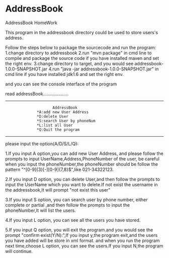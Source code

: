 AddressBook
============



AddressBook  HomeWork

This program in the addressbook directory could be used to store users's address.

Follow the steps below to package the sourcecode and run the program:
1.change directory to addressbook
2.run "mvn package" in cmd line to compile and package the source code if you have installed maven and set the right env.
3.change directory to target, and you would see addressbook-1.0.0-SNAPSHOT.jar
4.run "java -jar addressbook-1.0.0-SNAPSHOT.jar" in cmd line if you have installed jdk1.6 and set the right env.

and you can see the console interface of the program

read addressBook....................
************************************************************************
                         AddressBook                                    
                  *A:add new User Address   
                  *D:delete User            
                  *S:search User by phoneNum
                  *L:list all User          
                  *Q:Quit the program       
************************************************************************
please input the option(A/D/S/L/Q):

1.If you input A option,you can add new User Address, and please follow the prompts to input
UserName,Address,PhoneNumber of the user, be careful when you input the phoneNumber,the phoneNumber
should be follow the pattern "^[0-9]{3}[-][0-9]{7,8}$",like 021-34322123.

2.If you input D option, you can delete User,and then follow the prompts to input the UserName 
which you want to delete.If not exist the username in the addressbook,It will prompt "not exist this user"

3.If you input S option, you can search user by phone number, either complete or partial ,and then follow the prompts 
to input the phoneNumber,It will list the users.

4.If you input L option, you can see all the users you have stored.

5.If you input Q option, you will exit the program.and you would see the prompt
"confirm exist(Y/N):",If you input y,the program exit,and the users you have added will be store in xml format.
and when you run the program next time,choose L option, you  can see the users.If you input N,the program will continue.

